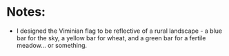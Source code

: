 # Notes:

* I designed the Viminian flag to be reflective of a rural landscape - a blue bar for the sky, a yellow bar for wheat, and a green bar for a fertile meadow... or something.